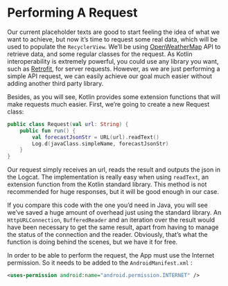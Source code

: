 # Performing A Request

Our current placeholder texts are good to start feeling the idea of what we want to achieve, but
now it’s time to request some real data, which will be used to populate the `RecyclerView`. We’ll be
using [OpenWeatherMap] API to retrieve data, and some regular classes for the request. As Kotlin
interoperability is extremely powerful, you could use any library you want, such as  [Retrofit], for
server requests. However, as we are just performing a simple API request, we can easily achieve our
goal much easier without adding another third party library.

Besides, as you will see, Kotlin provides some extension functions that will make requests much
easier. First, we’re going to create a new  Request class:

```kotlin
public class Request(val url: String) {
    public fun run() {
        val forecastJsonStr = URL(url).readText()
        Log.d(javaClass.simpleName, forecastJsonStr)
    }
}
```

Our request simply receives an url, reads the result and outputs the json in the Logcat. The
implementation is really easy when using `readText`, an extension function from the Kotlin standard
library. This method is not recommended for huge responses, but it will be good enough in our case.
                                                     
If you compare this code with the one you’d need in Java, you will see we’ve saved a huge amount of
overhead just using the standard library. An `HttpURLConnection`, `BufferedReader` and an iteration
over the result would have been necessary to get the same result, apart from having to manage the
status of the connection and the reader. Obviously, that’s what the function is doing behind the
scenes, but we have it for free.
                                                                                   
In order to be able to perform the request, the App must use the Internet permission. So it needs to
be added to the `AndroidManifest.xml` :

```xml
<uses-permission android:name="android.permission.INTERNET" />
```


[OpenWeatherMap]: http://openweathermap.org/
[Retrofit]: https://github.com/square/retrofit
